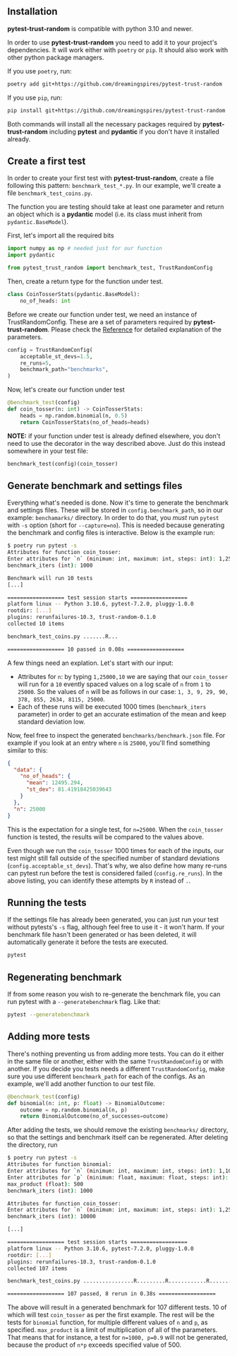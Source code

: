 ## Installation

**pytest-trust-random** is compatible with python 3.10 and newer.

In order to use **pytest-trust-random** you need to add it to your project's dependencies.
It will work either with `poetry` or `pip`. It should also work with other python package managers.

If you use `poetry`, run:

```bash
poetry add git+https://github.com/dreamingspires/pytest-trust-random
```

If you use `pip`, run:

```bash
pip install git+https://github.com/dreamingspires/pytest-trust-random
```

Both commands will install all the necessary packages required by **pytest-trust-random** including **pytest** and **pydantic** if you don't have it installed already.

## Create a first test

In order to create your first test with **pytest-trust-random**, create a file following this pattern: `benchmark_test_*.py`. In our example,
we'll create a file `benchmark_test_coins.py`.

The function you are testing should take at least one parameter and return an object which is a **pydantic** model (i.e. its class must inherit from `pydantic.BaseModel`).

First, let's import all the required bits

```py
import numpy as np # needed just for our function
import pydantic

from pytest_trust_random import benchmark_test, TrustRandomConfig
```

Then, create a return type for the function under test.

```py
class CoinTosserStats(pydantic.BaseModel):
    no_of_heads: int
```

Before we create our function under test, we need an instance of TrustRandomConfig. These are a set of parameters required by **pytest-trust-random**. Please check the [Reference](reference.md) for detailed explanation of the parameters.

```py
config = TrustRandomConfig(
    acceptable_st_devs=1.5,
    re_runs=5,
    benchmark_path="benchmarks",
)
```

Now, let's create our function under test

```py title="Function under test"
@benchmark_test(config)
def coin_tosser(n: int) -> CoinTosserStats:
    heads = np.random.binomial(n, 0.5)
    return CoinTosserStats(no_of_heads=heads)
```

**NOTE:** if your function under test is already defined elsewhere, you don't need to use the decorator in the way described above. Just do this instead somewhere in your test file:

```py
benchmark_test(config)(coin_tosser)
```

## Generate benchmark and settings files

Everything what's needed is done. Now it's time to generate the benchmark and settings files. These will be stored in `config.benchmark_path`, so in our example: `benchamarks/` directory.
In order to do that, you _must_ run `pytest` with `-s` option (short for `--capture=no`). This is needed because generating the benchmark and config files is interactive. Below is the example run:

```bash
$ poetry run pytest -s
Attributes for function coin_tosser:
Enter attributes for `n` (minimum: int, maximum: int, steps: int): 1,25000,10
benchmark_iters (int): 1000

Benchmark will run 10 tests
[...]

================== test session starts ==================
platform linux -- Python 3.10.6, pytest-7.2.0, pluggy-1.0.0
rootdir: [...]
plugins: rerunfailures-10.3, trust-random-0.1.0
collected 10 items

benchmark_test_coins.py .......R...

================== 10 passed in 0.08s ==================
```

A few things need an explation. Let's start with our input:

- Attributes for `n`: by typing `1,25000,10` we are saying that our `coin_tosser` will run for a `10` evently spaced values on a log scale of `n` from `1` to `25000`. So the values of `n` will be as follows in our case: `1, 3, 9, 29, 90, 378, 855, 2634, 8115, 25000`.
- Each of these runs will be executed 1000 times (`benchmark_iters` parameter) in order to get an accurate estimation of the mean and keep standard deviation low.

Now, feel free to inspect the generated `benchmarks/benchmark.json` file. For example if you look at an entry where `n` is `25000`, you'll find something similar to this:

```json
{
  "data": {
    "no_of_heads": {
      "mean": 12495.294,
      "st_dev": 81.41918425039643
    }
  },
  "n": 25000
}
```

This is the expectation for a single test, for `n=25000`. When the `coin_tosser` function is tested, the results will be compared to the values above.

Even though we run the `coin_tosser` 1000 times for each of the inputs, our test might still fall outside of the specified number of standard deviations (`config.acceptable_st_devs`). That's why, we also define how many re-runs can pytest run before the test is considered failed (`config.re_runs`). In the above listing, you can identify these attempts by `R` instead of `.`.

## Running the tests

If the settings file has already been generated, you can just run your test without pytests's `-s` flag, although feel free to use it - it won't harm. If your benchmark file hasn't been generated or has been deleted, it will automatically generate it before the tests are executed.

```bash
pytest
```

## Regenerating benchmark

If from some reason you wish to re-generate the benchmark file, you can run pytest with a `--generatebenchmark` flag. Like that:

```bash
pytest --generatebenchmark
```

## Adding more tests

There's nothing preventing us from adding more tests. You can do it either in the same file or another, either with the same `TrustRandomConfig` or with another. If you decide you tests needs a different `TrustRandomConfig`, make sure you use different `benchmark_path` for each of the configs. As an example, we'll add another function to our test file.

```py
@benchmark_test(config)
def binomial(n: int, p: float) -> BinomialOutcome:
    outcome = np.random.binomial(n, p)
    return BinomialOutcome(no_of_successes=outcome)
```

After adding the tests, we should remove the existing `benchmarks/` directory, so that the settings and benchmark itself can be regenerated.
After deleting the directory, run

```bash
$ poetry run pytest -s
Attributes for function binomial:
Enter attributes for `n` (minimum: int, maximum: int, steps: int): 1,1000,10
Enter attributes for `p` (minimum: float, maximum: float, steps: int): 0.1,0.9,10
max_product (float): 500
benchmark_iters (int): 1000

Attributes for function coin_tosser:
Enter attributes for `n` (minimum: int, maximum: int, steps: int): 1,25000,10
benchmark_iters (int): 10000

[...]

================== test session starts ==================
platform linux -- Python 3.10.6, pytest-7.2.0, pluggy-1.0.0
rootdir: [...]
plugins: rerunfailures-10.3, trust-random-0.1.0
collected 107 items

benchmark_test_coins.py ................R.........R............R............R..............R.....R...............................R..R......

================== 107 passed, 8 rerun in 0.38s ==================
```

The above will result in a generated benchmark for 107 different tests. 10 of which will test `coin_tosser` as per the first example. The rest will be the tests for `binomial` function, for multiple different values of `n` and `p`, as specified. `max_product` is a limit of multiplication of all of the parameters. That means that for instance, a test for `n=1000, p=0.9` will not be generated, because the product of `n*p` exceeds specified value of 500.
